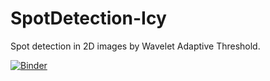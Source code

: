 # SpotDetection-Icy
Spot detection in 2D images by Wavelet Adaptive Threshold.

[![Binder](https://mybinder.org/badge_logo.svg)](https://mybinder.org/v2/gh/Neubias-WG5/Jupyter_SpotDetection-Icy.git/v2.3?filepath=2D_Spot_Detection_with_Icy.ipynb)
